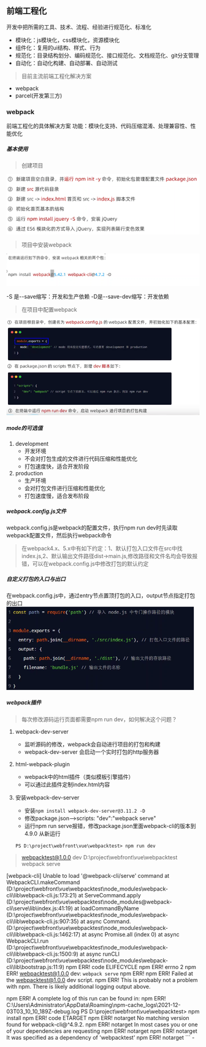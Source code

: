 ## 前端工程化
开发中把所需的工具、技术、流程、经验进行规范化、标准化
- 模块化：js模块化，css模块化，资源模块化
- 组件化：复用的ui结构、样式、行为
- 规范化：目录结构划分、编码规范化、接口规范化、文档规范化、git分支管理
- 自动化：自动化构建、自动部署、自动测试
> 目前主流前端工程化解决方案
- webpack 
- parcel(开发第三方)
### webpack
前端工程化的具体解决方案
功能：模块化支持、代码压缩混淆、处理兼容性、性能优化

##### 基本使用

> 创建项目

<img src="..\assets\images\vue\webpack.png" alt="w" style="margin:0" />

> 项目中安装webpack 

<img src="..\assets\images\vue\wp02.png" alt="w" style="margin:0" />

-S 是--save缩写：开发和生产依赖  -D是--save-dev缩写：开发依赖

> 在项目中配置webpack

<img src="..\assets\images\vue\wp03.png" alt="w" style="margin:0" />

##### mode的可选值
1. development
	- 开发环境
	- 不会对打包生成的文件进行代码压缩和性能优化
	- 打包速度快，适合开发阶段
2. production
	- 生产环境
	- 会对打包文件进行压缩和性能优化
	- 打包速度慢，适合发布阶段
##### webpack.config.js文件
webpack.config.js是webpack的配置文件，执行npm run dev时先读取webpack配置文件，然后执行webpack命令
> 在webpack4.x、5.x中有如下约定：1、默认打包入口文件在src中找index.js,2、默认输出文件路径dist->main.js,修改路径和文件名均会导致报错，可以在webpack.config.js中修改打包的默认约定
##### 自定义打包的入口与出口
在webpack.config.js中，通过entry节点置顶打包的入口，output节点指定打包的出口
<img src="..\assets\images\vue\wp04.png" alt="w" style="margin:0" />
##### webpack插件
> 每次修改源码运行页面都需要npm run dev，如何解决这个问题？
1. webpack-dev-server

  	- 监听源码的修改，webpack会自动进行项目的打包和构建
  	- webpack-dev-server 会启动一个实时打包的http服务器
2. html-webpack-plugin
	- webpack中的html插件（类似模板引擎插件）
	- 可以通过此插件定制index.html内容
	
3. 安装webpack-dev-server
	- 安装`npm install webpack-dev-server@3.11.2 -D`
	- 修改package.json-->scripts: "dev":"webpack serve"
	- 运行npm run serve报错，修改package.json里面webpack-cli的版本到4.9.0 从新运行
	```
	PS D:\project\webfront\vue\webpacktest> npm run dev 

> webpacktest@1.0.0 dev D:\project\webfront\vue\webpacktest
> webpack serve

[webpack-cli] Unable to load '@webpack-cli/serve' command
    at WebpackCLI.makeCommand (D:\project\webfront\vue\webpacktest\node_modules\webpack-cli\lib\webpack-cli.js:173:21)
    at ServeCommand.apply (D:\project\webfront\vue\webpacktest\node_modules\@webpack-cli\serve\lib\index.js:41:19)
    at loadCommandByName (D:\project\webfront\vue\webpacktest\node_modules\webpack-cli\lib\webpack-cli.js:907:35)
    at async Command.<anonymous> (D:\project\webfront\vue\webpacktest\node_modules\webpack-cli\lib\webpack-cli.js:1462:17)
    at async Promise.all (index 0)
    at async WebpackCLI.run (D:\project\webfront\vue\webpacktest\node_modules\webpack-cli\lib\webpack-cli.js:1500:9)
    at async runCLI (D:\project\webfront\vue\webpacktest\node_modules\webpack-cli\lib\bootstrap.js:11:9)
npm ERR! code ELIFECYCLE
npm ERR! errno 2
npm ERR! webpacktest@1.0.0 dev: `webpack serve`
npm ERR!
npm ERR! Failed at the webpacktest@1.0.0 dev script.
npm ERR! This is probably not a problem with npm. There is likely additional logging output above.

npm ERR! A complete log of this run can be found in:
npm ERR!     C:\Users\Administrator\AppData\Roaming\npm-cache\_logs\2021-12-03T03_10_10_189Z-debug.log
PS D:\project\webfront\vue\webpacktest> npm install 
npm ERR! code ETARGET
npm ERR! notarget No matching version found for webpack-cli@^4.9.2.
npm ERR! notarget In most cases you or one of your dependencies are requesting
npm ERR! notarget
npm ERR! notarget It was specified as a dependency of 'webpacktest'
npm ERR! notarget
	```
  	-  
